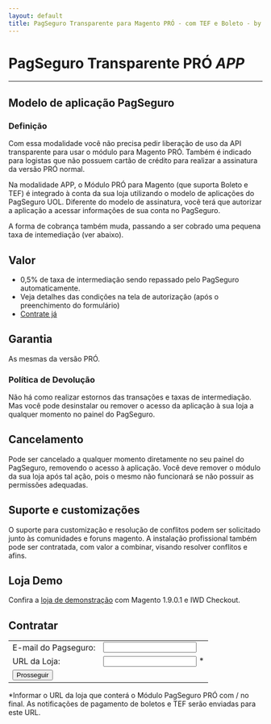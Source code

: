 ```yaml
---
layout: default
title: PagSeguro Transparente para Magento PRÓ - com TEF e Boleto - by Ricardo Martins
---
```


# PagSeguro Transparente PRÓ *APP*
***

## Modelo de aplicação PagSeguro

### Definição
Com essa modalidade você não precisa pedir liberação de uso da API transparente para usar o módulo para Magento PRÓ.
Também é indicado para logistas que não possuem cartão de crédito para realizar a assinatura da versão PRÓ normal.

Na modalidade APP, o Módulo PRÓ para Magento (que suporta Boleto e TEF) é integrado à conta da sua loja utilizando o
modelo de aplicações do PagSeguro UOL. Diferente do modelo de assinatura, você terá que autorizar a aplicação a
acessar informações de sua conta no PagSeguro.

A forma de cobrança também muda, passando a ser cobrado uma pequena taxa de intemediação (ver abaixo).


## Valor
* 0,5% de taxa de intermediação sendo repassado pelo PagSeguro automaticamente.
* Veja detalhes das condições na tela de autorização (após o preenchimento do formulário)
* [Contrate já](#contratar)

## Garantia
As mesmas da versão PRÓ.

### Política de Devolução
Não há como realizar estornos das transações e taxas de intermediação. Mas você pode desinstalar ou remover o acesso
da aplicação à sua loja a qualquer momento no painel do PagSeguro.

## Cancelamento
Pode ser cancelado a qualquer momento diretamente no seu painel do PagSeguro, removendo o acesso à aplicação. Você
deve remover o módulo da sua loja após tal ação, pois o mesmo não funcionará se não possuir as permissões adequadas.

## Suporte e customizações
O suporte para customização e resolução de conflitos podem ser solicitado junto às comunidades e foruns magento.
A instalação profissional também pode ser contratada, com valor a combinar, visando resolver conflitos e afins.

## Loja Demo
Confira a <a href="http://pagseguro-exemplo.ricardomartins.net.br/" target="_blank">loja de demonstração</a> com Magento 1.9.0.1 e IWD Checkout.

## Contratar
<form action="http://ws.ricardomartine.net.br/pspro/v6/app/new" method="POST" target="_blank" id="formAppNew">
<table>
<tr>
<td>
E-mail do Pagseguro:
</td>
<td>
<input type="email" name="email" id="email"/>
</tr>

<tr>
<td>
URL da Loja:
</td>
<td>
<input type="url" name="url" id="url"/> *
<br/>
</td>
</tr>

<tr>
<td colspan="2">
<input type="submit" value="Prosseguir"/>
</td>
</tr>

</table>
*Informar o URL da loja que conterá o Módulo PagSeguro PRÓ com / no final. As notificações de pagamento de
 boletos e TEF serão enviadas para este URL.
</form>
<script type="text/javascript">
if(document.URL.search('0.0.0.0') > 0){
 document.getElementById("formAppNew").action = "http://ws.local.com.br/pspro/v6/app/new";
}
</script>